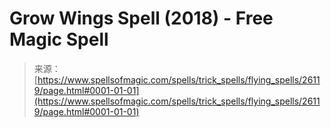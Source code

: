 <!--yml

category: 未分类

date: 2024-06-12 19:13:46

-->

# Grow Wings Spell (2018) - Free Magic Spell

> 来源：[https://www.spellsofmagic.com/spells/trick_spells/flying_spells/26119/page.html#0001-01-01](https://www.spellsofmagic.com/spells/trick_spells/flying_spells/26119/page.html#0001-01-01)
